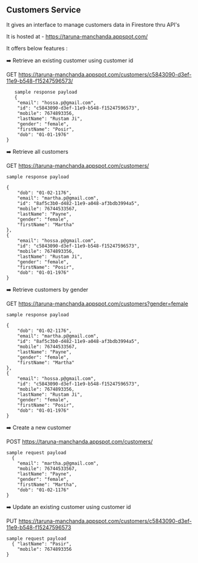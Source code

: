 ## Customers Service 



It gives an interface to manage customers data in Firestore thru API's 

It is hosted at - https://taruna-manchanda.appspot.com/

It offers below features :
 
:arrow_right: Retrieve an existing customer using customer id 

 GET https://taruna-manchanda.appspot.com/customers/c5843090-d3ef-11e9-b548-f15247596573/
 
       sample response payload
       {
        "email": "hossa.p@gmail.com",
        "id": "c5843090-d3ef-11e9-b548-f15247596573",
        "mobile": 7674893356,
        "lastName": "Rustam Ji",
        "gender": "female",
        "firstName": "Posir",
        "dob": "01-01-1976"
    }

:arrow_right: Retrieve all customers

GET https://taruna-manchanda.appspot.com/customers/

    sample response payload
  
    {
        "dob": "01-02-1176",
        "email": "martha.p@gmail.com",
        "id": "8af5c3b0-d482-11e9-a048-af3bdb3994a5",
        "mobile": 76744533567,
        "lastName": "Payne",
        "gender": "female",
        "firstName": "Martha"
    },
    {
        "email": "hossa.p@gmail.com",
        "id": "c5843090-d3ef-11e9-b548-f15247596573",
        "mobile": 7674893356,
        "lastName": "Rustam Ji",
        "gender": "female",
        "firstName": "Posir",
        "dob": "01-01-1976"
    }


:arrow_right: Retrieve customers by gender

GET https://taruna-manchanda.appspot.com/customers?gender=female

    sample response payload
    
    {
        "dob": "01-02-1176",
        "email": "martha.p@gmail.com",
        "id": "8af5c3b0-d482-11e9-a048-af3bdb3994a5",
        "mobile": 76744533567,
        "lastName": "Payne",
        "gender": "female",
        "firstName": "Martha"
    },
    {
        "email": "hossa.p@gmail.com",
        "id": "c5843090-d3ef-11e9-b548-f15247596573",
        "mobile": 7674893356,
        "lastName": "Rustam Ji",
        "gender": "female",
        "firstName": "Posir",
        "dob": "01-01-1976"
    }


:arrow_right: Create a new customer

POST https://taruna-manchanda.appspot.com/customers/

    sample request payload 
      {
        "email": "martha.p@gmail.com",
        "mobile": 76744533567,
        "lastName": "Payne",
        "gender": "female",
        "firstName": "Martha",
        "dob": "01-02-1176"
    }
    
      

:arrow_right: Update an existing customer using customer id

PUT https://taruna-manchanda.appspot.com/customers/c5843090-d3ef-11e9-b548-f15247596573

    sample request payload
      { "lastName": "Pasir",
        "mobile": 7674893356
    }

